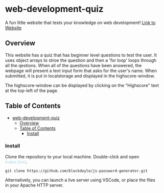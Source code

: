 # web-development-quiz

A fun little website that tests your knowledge on web development! [Link to Website](https://blockdoyle.github.io/web-development-quiz/)

## Overview

This website has a quiz that has beginner level questions to test the user. It uses object arrays to stroe the question and then a 'for loop' loops through all the qestions. When all of the questions have been answered, the webpage will present a text input form that asks for the user's name. When submitted, it is put in localstorage and displayed in the highscore-window.

The highscore-window can be displayed by clicking on the "Highscore" text at the top-left of the page.

## Table of Contents
- [web-development-quiz](#web-development-quiz)
  - [Overview](#overview)
  - [Table of Contents](#table-of-contents)
    - [Install](#install)
### Install
Clone the repository to your local machine. Double-click and open <span style=color:lightblue;>index.html</span>.

`git clone https://github.com/blockdoyle/js-password-generator.git`

Alternatively, you can launch a live server using VSCode, or place the files in your Apache HTTP server.